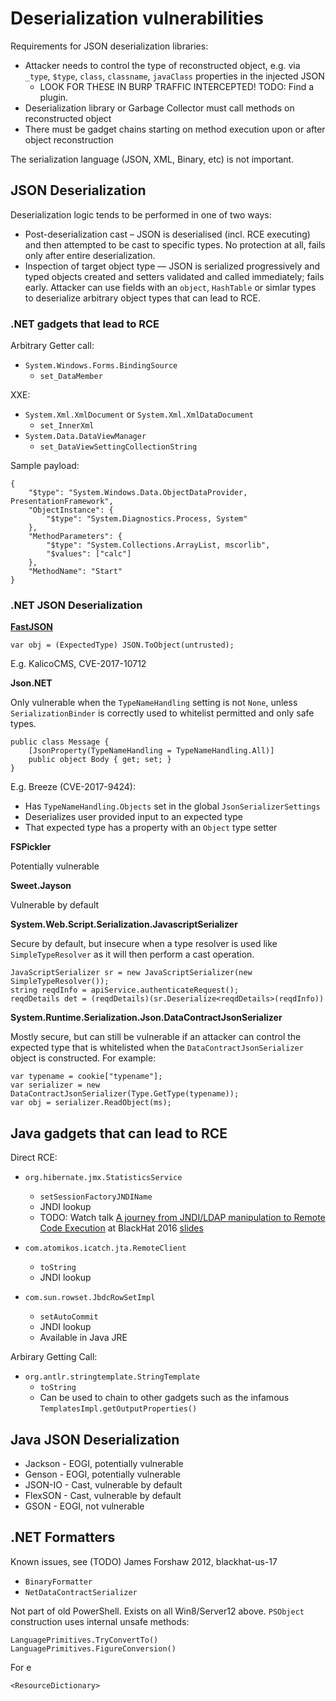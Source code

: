 # Deserialization vulnerabilities

Requirements for JSON deserialization libraries:

* Attacker needs to control the type of reconstructed object, e.g. via `_type`, `$type`, `class`, `classname`, `javaClass` properties in the injected JSON
  * LOOK FOR THESE IN BURP TRAFFIC INTERCEPTED!  TODO: Find a plugin.
* Deserialization library or Garbage Collector must call methods on reconstructed object
* There must be gadget chains starting on method execution upon or after object reconstruction

The serialization language (JSON, XML, Binary, etc) is not important.

## JSON Deserialization

Deserialization logic tends to be performed in one of two ways:

* Post-deserialization cast – JSON is deserialised (incl. RCE executing) and then attempted to be cast to specific types.   No protection at all, fails only after entire deserialization.
* Inspection of target object type — JSON is serialized progressively and typed objects created and setters validated and called immediately; fails early.  Attacker can use fields with an `object`, `HashTable` or simlar types to deserialize arbitrary object types that can lead to RCE.








### .NET gadgets that lead to RCE

Arbitrary Getter call:

* `System.Windows.Forms.BindingSource`
  * `set_DataMember`

XXE:

* `System.Xml.XmlDocument` or `System.Xml.XmlDataDocument`
  * `set_InnerXml`
* `System.Data.DataViewManager`
  * `set_DataViewSettingCollectionString`


Sample payload:

```
{
    "$type": "System.Windows.Data.ObjectDataProvider, PresentationFramework",
    "ObjectInstance": {
        "$type": "System.Diagnostics.Process, System"
    },
    "MethodParameters": {
        "$type": "System.Collections.ArrayList, mscorlib",
        "$values": ["calc"]
    },
    "MethodName": "Start"
}
```

### .NET JSON Deserialization

__[FastJSON](https://github.com/mgholam/fastJSON)__

```
var obj = (ExpectedType) JSON.ToObject(untrusted);
```

E.g. KalicoCMS, CVE-2017-10712

__Json.NET__ 

Only vulnerable when the `TypeNameHandling` setting is not `None`, unless `SerializationBinder` is correctly used to whitelist permitted and only safe types.

```
public class Message {
    [JsonProperty(TypeNameHandling = TypeNameHandling.All)]
    public object Body { get; set; }
}
```

E.g. Breeze (CVE-2017-9424):
* Has `TypeNameHandling.Objects` set in the global `JsonSerializerSettings`
* Deserializes user provided input to an expected type
* That expected type has a property with an `Object` type setter

__FSPickler__

Potentially vulnerable


__Sweet.Jayson__

Vulnerable by default

__System.Web.Script.Serialization.JavascriptSerializer__

Secure by default, but insecure when a type resolver is used like `SimpleTypeResolver` as it will then perform a cast operation.

```
JavaScriptSerializer sr = new JavaScriptSerializer(new SimpleTypeResolver());
string reqdInfo = apiService.authenticateRequest();
reqdDetails det = (reqdDetails)(sr.Deserialize<reqdDetails>(reqdInfo))
```

__System.Runtime.Serialization.Json.DataContractJsonSerializer__

Mostly secure, but can still be vulnerable if an attacker can control the expected type that is whitelisted when the `DataContractJsonSerializer` object is constructed.  For example:

```
var typename = cookie["typename"];
var serializer = new DataContractJsonSerializer(Type.GetType(typename));
var obj = serializer.ReadObject(ms);
```

## Java gadgets that can lead to RCE

Direct RCE:

* `org.hibernate.jmx.StatisticsService`
  * `setSessionFactoryJNDIName`
  * JNDI lookup
  * TODO: Watch talk [A journey from JNDI/LDAP manipulation to Remote Code Execution](https://www.youtube.com/watch?v=Y8a5nB-vy78&ab_channel=BlackHat) at BlackHat 2016 [slides](https://www.blackhat.com/docs/us-16/materials/us-16-Munoz-A-Journey-From-JNDI-LDAP-Manipulation-To-RCE.pdf)

* `com.atomikos.icatch.jta.RemoteClient`
  * `toString`
  * JNDI lookup

* `com.sun.rowset.JbdcRowSetImpl`
  * `setAutoCommit`
  * JNDI lookup
  * Available in Java JRE

Arbirary Getting Call:

* `org.antlr.stringtemplate.StringTemplate`
  * `toString`
  * Can be used to chain to other gadgets such as the infamous `TemplatesImpl.getOutputProperties()`

## Java JSON Deserialization

* Jackson - EOGI, potentially vulnerable
* Genson - EOGI, potentially vulnerable
* JSON-IO - Cast, vulnerable by default
* FlexSON - Cast, vulnerable by default
* GSON - EOGI, not vulnerable

## .NET Formatters

Known issues, see (TODO) James Forshaw 2012, blackhat-us-17

* `BinaryFormatter`
* `NetDataContractSerializer`



Not part of old PowerShell.  Exists on all Win8/Server12 above.  `PSObject` construction uses internal unsafe methods:

```
LanguagePrimitives.TryConvertTo()
LanguagePrimitives.FigureConversion()
```

For e

```
<ResourceDictionary>